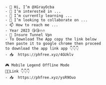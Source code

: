         - 👋 Hi, I’m @XGrayOcba
        - 👀 I’m interested in ...
        - 🌱 I’m currently learning ...
        - 💞️ I’m looking to collaborate on ...
        - 📫 How to reach me ...
        - Year 2023 😘😘🔥🔥
        - 🔰 Insure Tunnel Vpn
        - To Download The App copy the link below
        then paste it to google chrome then proceed
        to download the app link app 👇👇👇
        - 📥  https://phfree.xyz/4GUklv

        🎮 Mobile Legend Offline Mode
        🔗🔗Link 👇👇👇
        - 📥  https://phfree.xyz/ysR9Ouo


<!---
XGrayOcba is a ✨ special ✨ repository because its `README.md` (this file) appears on your GitHub profile.
You can click the Preview link to take a look at your changes.
--->
